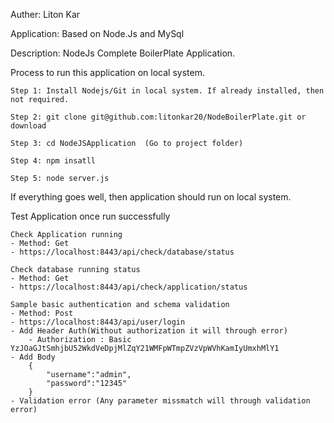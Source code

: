 Auther: Liton Kar

Application: Based on Node.Js and MySql

Description: NodeJs Complete BoilerPlate Application. 

Process to run this application on local system. 
    
    Step 1: Install Nodejs/Git in local system. If already installed, then not required.
    
    Step 2: git clone git@github.com:litonkar20/NodeBoilerPlate.git or download

    Step 3: cd NodeJSApplication  (Go to project folder)

    Step 4: npm insatll

    Step 5: node server.js

If everything goes well, then application should run on local system. 

Test Application once run successfully
   
    Check Application running 
    - Method: Get
    - https://localhost:8443/api/check/database/status

    Check database running status
    - Method: Get
    - https://localhost:8443/api/check/application/status

    Sample basic authentication and schema validation
    - Method: Post
    - https://localhost:8443/api/user/login
    - Add Header Auth(Without authorization it will through error) 
        - Authorization : Basic YzJOaGJtSmhjbU52WkdVeDpjMlZqY21WMFpWTmpZVzVpWVhKamIyUmxhMlY1
    - Add Body 
        {
	        "username":"admin",
	        "password":"12345"
        }
    - Validation error (Any parameter missmatch will through validation error)